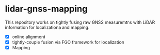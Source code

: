 # lidar-gnss-mapping
This repository works on tightly fusing raw GNSS measuremtns with LiDAR information for localizationa and mapping.
- [x] online alignment
- [x] tightly-couple fusion via FGO framework for localization
- [x] Mapping
